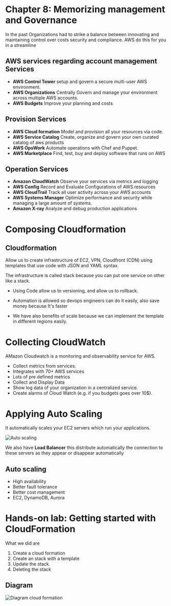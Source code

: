 
# Chapter 8: Memorizing management and Governance

In the past Organizations had to strike a balance between innovating and maintaining control over costs security and compliance. AWS do this for you in a streamline 

## AWS services regarding account management Services

- **AWS Control Tower** setup and govern a secure multi-user AWS environment.
- **AWS Organizations** Centrally Govern and manage your environment across multiple AWS accounts.
- **AWS Budgets** Improve your planning and costs

## Provision Services

- **AWS Cloud formation** Model and provision all your resources via code.
- **AWS Service Catalog** Create, organize and govern your own curated catalog of aws products
- **AWS OpsWork** Automate operations with Chef and Puppet.
- **AWS Marketplace** Find, test, buy and deploy software that runs on AWS 

## Operation Services

- **Amazon CloudWatch** Observe your services via metrics and logging
- **AWS Config** Record and Evaluate Configurations of AWS resources
- **AWS CloudTrail** Track all user activity across your AWS accounts
- **AWS Systems Manager** Optimize performance and security while managing a large amount of systems.
- **Amazon X-ray** Analyze and debug production applications

# Composing Cloudformation

## Cloudformation

Allow us to create infrastructure of EC2, VPN, Cloudfront (CDN) using templates that use code with JSON and YAML syntax.

The infrastructure is called stack because you can put one service on other like a stack.

- Using Code allow us to versioning, and allow us to rollback.

- Automation is allowed so devops engineers can do it easily, also save money because It's faster 

- We have also benefits of scale because we can implement the template in different regions easily.

# Collecting CloudWatch

AMazon Cloudwatch is a monitoring and observability service for AWS.

- Collect metrics from services.
- Integrates with 70+ AWS services
- Lots of pre defined metrics
- Collect and Display Data
- Show log data of your organization in a centralized service.
- Create alarms of Cloud Watch (e.g. if you budgets goes over 10$).

# Applying Auto Scaling

It automatically scales your EC2 servers which run your applications.

![Auto scaling](https://user-images.githubusercontent.com/26603591/203177960-e9a69c9a-bdf1-4ec2-9770-31251b7b11c2.png)

We also have **Load Balancer** this distribute automatically the connection to these servers as they appear or disappear automatically

## Auto scaling

- High availability 
- Better fault tolerance
- Better cost management
- EC2, DynamoDB, Aurora

# Hands-on lab: Getting started with CloudFormation

What we did are

1. Create a cloud formation
2. Create an stack with a template
3. Update the stack.
4. Deleting the stack

## Diagram
![Diagram cloud formation](https://labkeep-assets-production.s3.amazonaws.com/z0338j0iy78cxdmdqo5kf4s4v0um?response-content-disposition=inline%3B%20filename%3D%22Lab%20-%20Getting%20Started%20With%20CloudFormation.001.png%22%3B%20filename%2A%3DUTF-8%27%27Lab%2520-%2520Getting%2520Started%2520With%2520CloudFormation.001.png&response-content-type=image%2Fpng&X-Amz-Algorithm=AWS4-HMAC-SHA256&X-Amz-Credential=ASIAVKPCGNLNZUXFSTUE%2F20221121%2Fus-east-1%2Fs3%2Faws4_request&X-Amz-Date=20221121T233404Z&X-Amz-Expires=14400&X-Amz-Security-Token=IQoJb3JpZ2luX2VjEI%2F%2F%2F%2F%2F%2F%2F%2F%2F%2F%2FwEaCXVzLWVhc3QtMSJGMEQCIDDilpapmQXnQk%2FMdnBr5Mmw3gM6QN1OXrmUeQdHlnlPAiBRBopcN8%2FRAYqtHvEZWNLxNBqGauQkDwQVz8UjXEa1YyqMBAiX%2F%2F%2F%2F%2F%2F%2F%2F%2F%2F8BEAIaDDM2NjA4MzQ2Nzk5NSIMXGV5d81JZtCC6I4UKuADfXRKY4blv%2FhFU%2BfC%2BXVIKJxl48DZlaNv5l9R1mlfUvuNBKr68XXE1JXoa6TgTHLG5OjvLWmlPdWxHuHGAT%2BmOwfWEABdsjR9BOdzCHTZjI4vujwFILUgn6B1IBkWVCmEER0yC0WxBHhC8F%2BFUthbIUzUKi%2FDV7fpfO9GnXFjPYgUZNyKow6cNUtbi6DO04V%2BEfPGKOi3e0JA1Dvc7F1wFbkfwP8SJoMq09Bsc%2Buxkfz7NwNyX6lzoXC1%2FwmsrO3i6jwyqLVYpen8yMT83nENrbjdP5E%2F%2FkCzOUNZ3h6QtUco5o0eiTvPDHJAkbMrqsCucQrmGXUiGFh%2FguOfhhMKOLDAa%2BeaHxiR0aQ7gr4xO7aJ6wWK9b0oBH0mRICbya4618mcCygBkKd58dkpth%2Fwm19B3%2FLUoBTP56JfKYy9ITqVr6FpUjpTnTYLwtDG4ZQKGIP77f11sDzjjhemszqBRY5D65VbZEVnNgKvMvklXQiRo78IZmG1Pi04tXXx4A0JluaJfWWqVyARBmZHwyJdZYgcLNUJUsl1JMvhMc0A8cWaezW4lsbsRsNo6wJGnv4wze8L3rucMI3uiMA9e8poUVWQ%2B8q6IxuFkKpyRymFXzMi7zcFViwz5PQkWzK598HWMIjx75sGOqYB58fksG%2BFUje59%2FBsuw%2BjAqCib5V3tdwBBwUgWhHecF8EcPRIJZSSefYh1uiC2fnA0FQwzHrJwGPzfgrBqzzlTWSpQhBs%2BDI7dvs8sWpzbQe%2FO4LKABl7XCpGfB%2FpTAklyB4cU3qdIQcK5SUwufBh1G7ljrE4DjbzdoHGioXS0N9qL%2BvDMGqBSMtAj%2F3sjOWlogavvPlvIMGR0uzRgskrHDGc4DLg0Q%3D%3D&X-Amz-SignedHeaders=host&X-Amz-Signature=d6ad726341e1273db8bda553c2e5c6f3a7d4b11389de0f4744601449ea13515b)
